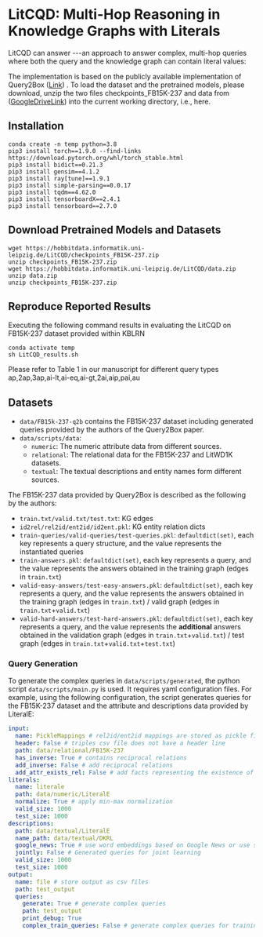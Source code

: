 # LitCQD: Multi-Hop Reasoning in Knowledge Graphs with Literals

LitCQD can answer ---an approach to answer complex, multi-hop queries where both the query and the knowledge graph can contain literal values: 

The implementation is based on the publicly available implementation of Query2Box ([Link](https://github.com/snap-stanford/KGReasoning)) .
To load the dataset and the pretrained models, please download, unzip the two files
checkpoints_FB15K-237 and data from
([GoogleDriveLink](https://drive.google.com/drive/folders/1qXwWWlNO84Y1s8O0_1S1BDMXbv8MK3LK?usp=sharing)) into the current working directory, i.e., here.

## Installation
```
conda create -n temp python=3.8
pip3 install torch==1.9.0 --find-links https://download.pytorch.org/whl/torch_stable.html
pip3 install bidict==0.21.3
pip3 install gensim==4.1.2
pip3 install ray[tune]==1.9.1
pip3 install simple-parsing==0.0.17
pip3 install tqdm==4.62.0
pip3 install tensorboardX==2.4.1
pip3 install tensorboard==2.7.0
```

## Download Pretrained Models and Datasets
```
wget https://hobbitdata.informatik.uni-leipzig.de/LitCQD/checkpoints_FB15K-237.zip
unzip checkpoints_FB15K-237.zip
wget https://hobbitdata.informatik.uni-leipzig.de/LitCQD/data.zip
unzip data.zip
unzip checkpoints_FB15K-237.zip
```
## Reproduce Reported Results
Executing the following command results in evaluating the  LitCQD on FB15K-237 dataset provided within KBLRN
```
conda activate temp
sh LitCQD_results.sh
```
Please refer to Table 1 in our manuscript for different query types ap,2ap,3ap,ai-lt,ai-eq,ai-gt,2ai,aip,pai,au

## Datasets

- `data/FB15k-237-q2b` contains the FB15K-237 dataset including generated queries provided by the authors of the Query2Box paper.
- `data/scripts/data`:
    - `numeric`: The numeric attribute data from different sources.
    - `relational`: The relational data for the FB15K-237 and LitWD1K datasets.
    - `textual`: The textual descriptions and entity names form different sources.
    

The FB15K-237 data provided by Query2Box is described as the following by the authors:
- `train.txt/valid.txt/test.txt`: KG edges
- `id2rel/rel2id/ent2id/id2ent.pkl`: KG entity relation dicts
- `train-queries/valid-queries/test-queries.pkl`: `defaultdict(set)`, each key represents a query structure, and the value represents the instantiated queries
- `train-answers.pkl`: `defaultdict(set)`, each key represents a query, and the value represents the answers obtained in the training graph (edges in `train.txt`)
- `valid-easy-answers/test-easy-answers.pkl`: `defaultdict(set)`, each key represents a query, and the value represents the answers obtained in the training graph (edges in `train.txt`) / valid graph (edges in `train.txt`+`valid.txt`)
- `valid-hard-answers/test-hard-answers.pkl`: `defaultdict(set)`, each key represents a query, and the value represents the **additional** answers obtained in the validation graph (edges in `train.txt`+`valid.txt`) / test graph (edges in `train.txt`+`valid.txt`+`test.txt`)


### Query Generation

To generate the complex queries in `data/scripts/generated`, the python script `data/scripts/main.py` is used.
It requires yaml configuration files. For example, using the following configuration, the script generates queries for the FB15K-237 dataset and the attribute and descriptions data provided by LiteralE:
```yaml
input: 
  name: PickleMappings # rel2id/ent2id mappings are stored as pickle files
  header: False # triples csv file does not have a header line
  path: data/relational/FB15K-237
  has_inverse: True # contains reciprocal relations
  add_inverse: False # add reciprocal relations
  add_attr_exists_rel: False # add facts representing the existence of an attribute
literals:
  name: literale
  path: data/numeric/LiteralE
  normalize: True # apply min-max normalization
  valid_size: 1000
  test_size: 1000
descriptions:
  path: data/textual/LiteralE
  name_path: data/textual/DKRL
  google_news: True # use word embeddings based on Google News or use self-trained
  jointly: False # Generated queries for joint learning
  valid_size: 1000
  test_size: 1000
output:
  name: file # store output as csv files
  path: test_output
  queries:
    generate: True # generate complex queries
    path: test_output
    print_debug: True
    complex_train_queries: False # generate complex queries for training data; required by Query2Box
```
